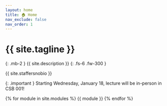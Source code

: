 ```yaml
---
layout: home
title: 🏠 Home
nav_exclude: false
nav_order: 1
---
```


# {{ site.tagline }}
{: .mb-2 }
{{ site.description }}
{: .fs-6 .fw-300 }

{{ site.staffersnobio }}

{: .important } 
Starting Wednesday, January 18, lecture will be in-person in CSB 001!

<!-- Lecture and discussion recordings can be found at [podcast.ucsd.edu](https://podcast.ucsd.edu). -->

{% for module in site.modules %}
{{ module }}
{% endfor %}
